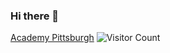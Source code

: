 ### Hi there 👋
[Academy Pittsburgh](http://academypgh.com)
![Visitor Count](https://profile-counter.glitch.me/{1christophercoates}/count.svg)



<!--
**1christophercoates/1christophercoates** is a ✨ _special_ ✨ repository because its `README.md` (this file) appears on your GitHub profile.

Here are some ideas to get you started:

- 🔭 I’m currently working on ...
- 🌱 I’m currently learning ...
- 👯 I’m looking to collaborate on ...
- 🤔 I’m looking for help with ...
- 💬 Ask me about ...
- 📫 How to reach me: ...
- 😄 Pronouns: ...
- ⚡ Fun fact: ...
-->
